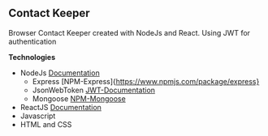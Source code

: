 ## Contact Keeper
Browser Contact Keeper created with NodeJs and React. Using JWT for authentication

**Technologies**

* NodeJs [Documentation](https://nodejs.org/en/docs/)
    * Express [NPM-Express]{https://www.npmjs.com/package/express}
    * JsonWebToken [JWT-Documentation](https://jwt.io/)
    * Mongoose [NPM-Mongoose](https://www.npmjs.com/package/mongoose)
* ReactJS [Documentation](https://reactjs.org/tutorial/tutorial.html)
* Javascript 
* HTML and CSS
